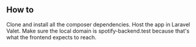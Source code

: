 ## How to

Clone and install all the composer dependencies. Host the app in Laravel Valet. Make sure the local domain is spotify-backend.test because that's what the frontend expects to reach.
